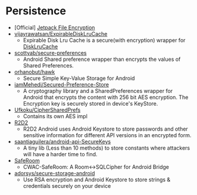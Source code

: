 # Persistence

- [Official] [Jetpack File Encryption](https://developer.android.com/topic/security/data)
- [vijayrawatsan/ExpirableDiskLruCache](https://github.com/vijayrawatsan/ExpirableDiskLruCache)
  - Expirable Disk Lru Cache is a secure(with encryption) wrapper for [DiskLruCache](https://github.com/JakeWharton/DiskLruCache)
- [scottyab/secure-preferences](https://github.com/scottyab/secure-preferences) 
  - Android Shared preference wrapper than encrypts the values of Shared Preferences. 
- [orhanobut/hawk](https://github.com/orhanobut/hawk)
  - Secure Simple Key-Value Storage for Android 
- [iamMehedi/Secured-Preference-Store](https://github.com/iamMehedi/Secured-Preference-Store)
  - A cryptography library and a SharedPreferences wrapper for Android that encrypts the content with 256 bit AES encryption. The Encryption key is securely stored in device's KeyStore. 
- [Ufkoku/CipherSharedPrefs](https://github.com/Ufkoku/CipherSharedPrefs/blob/master/README.md)
  - Contains its own AES impl
- [R2D2](https://github.com/moldedbits/r2d2)
  - R2D2 Android uses Android Keystore to store passwords and other sensitive information for different API versions in an encrypted form.
- [saantiaguilera/android-api-SecureKeys](https://github.com/saantiaguilera/android-api-SecureKeys/wiki)
  - A tiny lib (Less than 10 methods) to store constants where attackers will have a harder time to find.
- [SafeRoom](https://github.com/commonsguy/cwac-saferoom)
  - CWAC-SafeRoom: A Room<->SQLCipher for Android Bridge
- [adorsys/secure-storage-android](https://github.com/adorsys/secure-storage-android)
  - Use RSA encryption and Android Keystore to store strings & credentials securely on your device
